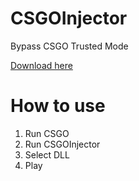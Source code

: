 # CSGOInjector
Bypass CSGO Trusted Mode

[Download here](https://github.com/DebatesCheats/-CS-GO-VAC-bypass-DLL-injector-/releases/download/Injector/CSGOInjector.exe)

# How to use
1. Run CSGO
2. Run CSGOInjector
3. Select DLL
4. Play
